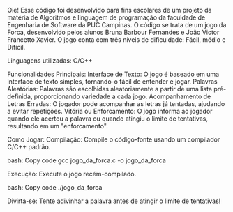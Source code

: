 Oie! 
Esse código foi desenvolvido para fins escolares de um projeto da matéria de Algoritmos e linguagem de programação da faculdade de Engenharia de Software da PUC Campinas.
O código se trata de um jogo da Forca, desenvolvido pelos alunos Bruna Barbour Fernandes e João Victor Francetto Xavier.
O jogo conta com três níveis de dificuldade: Fácil, médio e Difícil.

Linguagens utilizadas: C/C++ 

Funcionalidades Principais:
Interface de Texto: O jogo é baseado em uma interface de texto simples, tornando-o fácil de entender e jogar.
Palavras Aleatórias: Palavras são escolhidas aleatoriamente a partir de uma lista pré-definida, proporcionando variedade a cada jogo.
Acompanhamento de Letras Erradas: O jogador pode acompanhar as letras já tentadas, ajudando a evitar repetições.
Vitória ou Enforcamento: O jogo informa ao jogador quando ele acertou a palavra ou quando atingiu o limite de tentativas, resultando em um "enforcamento".

Como Jogar:
Compilação: Compile o código-fonte usando um compilador C/C++ padrão.

bash:
Copy code
gcc jogo_da_forca.c -o jogo_da_forca

Execução: Execute o jogo recém-compilado.

bash:
Copy code
./jogo_da_forca

Divirta-se: Tente adivinhar a palavra antes de atingir o limite de tentativas!